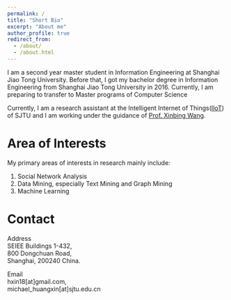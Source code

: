 ```yaml
---
permalink: /
title: "Short Bio"
excerpt: "About me"
author_profile: true
redirect_from: 
  - /about/
  - /about.html
---
```

I am a second year master student in Information Engineering at Shanghai Jiao Tong University. Before that, I got my bachelor degree in Information Engineering from Shanghai Jiao Tong University in 2016. Currently, I am preparing to transfer to Master programs of Computer Science

Currently, I am a research assistant at the Intelligent Internet of Things([IIoT](http://iiot.sjtu.edu.cn)) of SJTU and I am working under the guidance of [Prof. Xinbing Wang](http://iwct.sjtu.edu.cn/Personal/xwang8/index.html). 




Area of Interests
======
My primary areas of interests in research mainly include:
1. Social Network Analysis
1. Data Mining, especially Text Mining and Graph Mining
1. Machine Learning

Contact
======
Address  
SEIEE Buildings 1-432,  
800 Dongchuan Road,  
Shanghai, 200240 China. 

Email  
hxin18[at]gmail.com,  
michael_huangxin[at]sjtu.edu.cn
